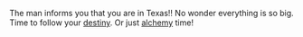 The man informs you that you are in Texas!!
No wonder everything is so big.
Time to follow your [destiny](../destiny.destiny.md).
Or just [alchemy](../alchemy/alchemy.md) time!